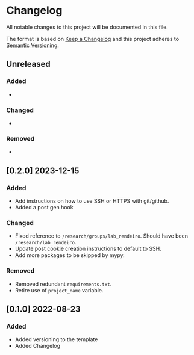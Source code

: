 Changelog
=========

All notable changes to this project will be documented in this file.

The format is based on [Keep a Changelog](https://keepachangelog.com>)
and this project adheres to [Semantic Versioning](https://semver.org/spec/v2.0.0.html).


## Unreleased

### Added
  - 

### Changed
  - 

### Removed
  - 

## [0.2.0] 2023-12-15

### Added
  - Add instructions on how to use SSH or HTTPS with git/github.
  - Added a post gen hook

### Changed
  - Fixed reference to `/research/groups/lab_rendeiro`. Should have been `/research/lab_rendeiro`.
  - Update post cookie creation instructions to default to SSH.
  - Add more packages to be skipped by mypy.

### Removed
  - Removed redundant `requirements.txt`.
  - Retire use of `project_name` variable.


## [0.1.0] 2022-08-23

### Added
  - Added versioning to the template
  - Added Changelog
